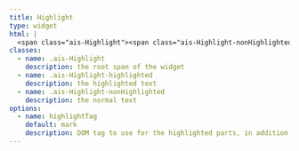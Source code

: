 ```yaml
---
title: Highlight
type: widget
html: |
  <span class="ais-Highlight"><span class="ais-Highlight-nonHighlighted">This is the</span> <mark class="ais-Highlight-highlighted">highlighted text</mark></span>
classes:
  - name: .ais-Highlight
    description: the root span of the widget
  - name: .ais-Highlight-highlighted
    description: the highlighted text
  - name: .ais-Highlight-nonHighlighted
    description: the normal text
options:
  - name: highlightTag
    default: mark
    description: DOM tag to use for the highlighted parts, in addition to the classes
---
```

